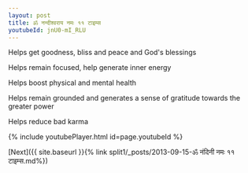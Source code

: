 ```yaml
---
layout: post
title: ॐ नन्दीश्वराय नमः ११ टाइम्स
youtubeId: jnU0-mI_RLU
---
```

 
 
Helps get goodness, bliss and peace and God's blessings
 
Helps remain focused, help generate inner energy 
 
Helps boost physical and mental health 
 
Helps remain grounded and generates a sense of gratitude towards the greater power 
 
Helps reduce bad karma
 
 
 
 


{% include youtubePlayer.html id=page.youtubeId %}
 
[Next]({{ site.baseurl }}{% link  split1/_posts/2013-09-15-ॐ नंदिनी नमः ११ टाइम्स.md%})
 
